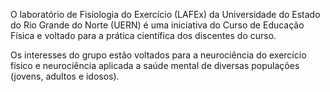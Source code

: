 O laboratório de Fisiologia do Exercício (LAFEx) da Universidade do Estado do Rio Grande do Norte (UERN) é uma iniciativa do Curso de Educação Física e voltado para a prática científica dos discentes do curso.

Os interesses do grupo estão voltados para a neurociência do exercício físico e neurociência aplicada a saúde mental de diversas populações (jovens, adultos e idosos).
